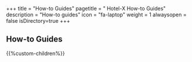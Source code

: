 +++
title = "How-to Guides"
pagetitle = " Hotel-X How-to Guides"
description = "How-to guides"
icon = "fa-laptop"
weight = 1
alwaysopen = false
isDirectory=true
+++

## How-to Guides

{{%custom-children%}}